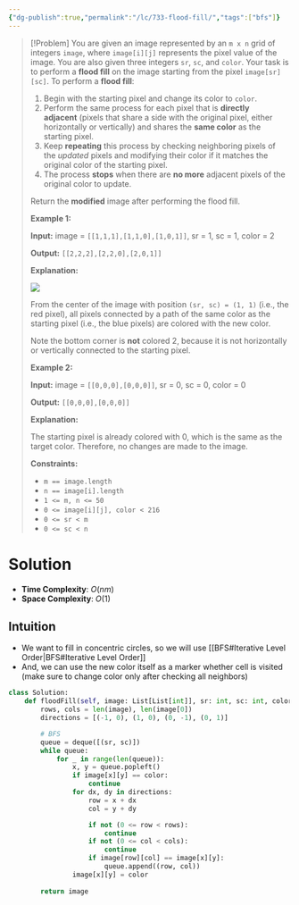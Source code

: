 ```yaml
---
{"dg-publish":true,"permalink":"/lc/733-flood-fill/","tags":["bfs"]}
---
```


>[!Problem]
>You are given an image represented by an `m x n` grid of integers `image`, where `image[i][j]` represents the pixel value of the image. You are also given three integers `sr`, `sc`, and `color`. Your task is to perform a **flood fill** on the image starting from the pixel `image[sr][sc]`.
> To perform a **flood fill**:
> 
> 1. Begin with the starting pixel and change its color to `color`.
> 2. Perform the same process for each pixel that is **directly adjacent** (pixels that share a side with the original pixel, either horizontally or vertically) and shares the **same color** as the starting pixel.
> 3. Keep **repeating** this process by checking neighboring pixels of the _updated_ pixels and modifying their color if it matches the original color of the starting pixel.
> 4. The process **stops** when there are **no more** adjacent pixels of the original color to update.
> 
> Return the **modified** image after performing the flood fill.
> 
> **Example 1:**
> 
> **Input:** image = `[[1,1,1],[1,1,0],[1,0,1]]`, sr = 1, sc = 1, color = 2
> 
> **Output:** `[[2,2,2],[2,2,0],[2,0,1]]`
> 
> **Explanation:**
> 
> ![](https://assets.leetcode.com/uploads/2021/06/01/flood1-grid.jpg)
> 
> From the center of the image with position `(sr, sc) = (1, 1)` (i.e., the red pixel), all pixels connected by a path of the same color as the starting pixel (i.e., the blue pixels) are colored with the new color.
> 
> Note the bottom corner is **not** colored 2, because it is not horizontally or vertically connected to the starting pixel.
> 
> **Example 2:**
> 
> **Input:** image = `[[0,0,0],[0,0,0]]`, sr = 0, sc = 0, color = 0
> 
> **Output:** `[[0,0,0],[0,0,0]]`
> 
> **Explanation:**
> 
> The starting pixel is already colored with 0, which is the same as the target color. Therefore, no changes are made to the image.
> 
> **Constraints:**
> 
> - `m == image.length`
> - `n == image[i].length`
> - `1 <= m, n <= 50`
> - `0 <= image[i][j], color < 216`
> - `0 <= sr < m`
> - `0 <= sc < n`

# Solution
- **Time Complexity**: $O(nm)$
- **Space Complexity**: $O(1)$
## Intuition
- We want to fill in concentric circles, so we will use [[BFS#Iterative Level Order\|BFS#Iterative Level Order]]
- And, we can use the new color itself as a marker whether cell is visited (make sure to change color only after checking all neighbors)

```python
class Solution:
    def floodFill(self, image: List[List[int]], sr: int, sc: int, color: int) -> List[List[int]]:
        rows, cols = len(image), len(image[0])
        directions = [(-1, 0), (1, 0), (0, -1), (0, 1)]

        # BFS
        queue = deque([(sr, sc)])
        while queue:
            for _ in range(len(queue)):
                x, y = queue.popleft()
                if image[x][y] == color:
                    continue
                for dx, dy in directions:
                    row = x + dx
                    col = y + dy

                    if not (0 <= row < rows):
                        continue
                    if not (0 <= col < cols):
                        continue
                    if image[row][col] == image[x][y]:
                        queue.append((row, col))
                image[x][y] = color
        
        return image
```